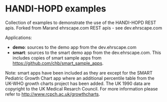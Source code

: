 HANDI-HOPD examples
========

Collection of examples to demonstrate the use of the HANDI-HOPD REST apis.
Forked from Marand ehrscape.com REST apis - see dev.ehrscape.com

Applications:
* **demo**: sources to the demo app from the dev.ehrscape.com
* **smart**: sources to the smart demo app from the dev.ehrscape.com. This includes
  copies of smart sample apps from https://github.com/chb/smart_sample_apps.

Note: smart apps have been included as they are except for the SMART Pediatric Growth
Chart app where an additional percentile table from the UK-WHO growth charts project has been added.
The UK 1990 data are copyright to the UK Medical Resarch Council. For more information
please refer to http://www.rcpch.ac.uk/growthcharts.
